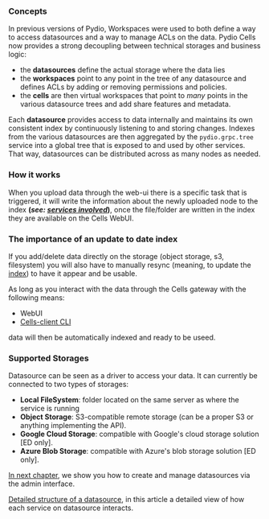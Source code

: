### Concepts

In previous versions of Pydio, Workspaces were used to both define a way to access datasources and a way to manage ACLs on the data. Pydio Cells now provides a strong decoupling between technical storages and business logic:

- the **datasources** define the actual storage where the data lies
- the **workspaces** point to any point in the tree of any datasource and defines ACLs by adding or removing permissions and policies.
- the **cells** are then virtual workspaces that point to _many_ points in the various datasource trees and add share features and metadata.

Each **datasource** provides access to data internally and maintains its own consistent index by continuously listening to and storing changes. Indexes from the various datasources are then aggregated by the `pydio.grpc.tree` service into a global tree that is exposed to and used by other services. That way, datasources can be distributed across as many nodes as needed.

### How it works

When you upload data through the web-ui there is a specific task that is triggered, it will write the information about the newly uploaded node to the index **(_see: [services involved](./services-involved)_)**,
once the file/folder are written in the index they are available on the Cells WebUI.

### The importance of an update to date index

If you add/delete data directly on the storage (object storage, s3, filesystem) you will also have to manually resync (meaning, to update the [index](./services-involved)) to have it appear and be usable.

As long as you interact with the data through the Cells gateway with the following means:
- WebUI
- [Cells-client CLI]()

data will then be automatically indexed and ready to be useed.

### Supported Storages

Datasource can be seen as a driver to access your data. It can currently be connected to two types of storages:

- **Local FileSystem**: folder located on the same server as where the service is running
- **Object Storage**: S3-compatible remote storage (can be a proper S3 or anything implementing the API).
- **Google Cloud Storage**: compatible with Google's cloud storage solution [ED only].
- **Azure Blob Storage**: compatible with Azure's blob storage solution [ED only].


[In next chapter](./creating-datasources), we show you how to create and manage datasources via the admin interface.

[Detailed structure of a datasource](./services-involved), in this article a detailed view of how each service on datasource interacts.